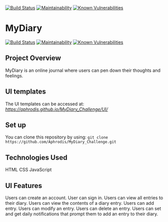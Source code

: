[![Build Status](https://travis-ci.com/Aphrodis/MyDiary_Challenge.svg?branch=develop)](https://travis-ci.com/Aphrodis/MyDiary_Challenge) [![Maintainability](https://api.codeclimate.com/v1/badges/910f867611f0450cfc87/maintainability)](https://codeclimate.com/github/Aphrodis/MyDiary_Challenge/maintainability) [![Known Vulnerabilities](https://snyk.io/test/github/Aphrodis/MyDiary_Challenge/badge.svg?targetFile=package.json)](https://snyk.io/test/github/Aphrodis/MyDiary_Challenge?targetFile=package.json)

# MyDiary

[![Build Status](https://travis-ci.com/Aphrodis/MyDiary_Challenge.svg?branch=develop)](https://travis-ci.com/Aphrodis/MyDiary_Challenge) [![Maintainability](https://api.codeclimate.com/v1/badges/910f867611f0450cfc87/maintainability)](https://codeclimate.com/github/Aphrodis/MyDiary_Challenge/maintainability) [![Known Vulnerabilities](https://snyk.io/test/github/Aphrodis/MyDiary_Challenge/badge.svg?targetFile=package.json)](https://snyk.io/test/github/Aphrodis/MyDiary_Challenge?targetFile=package.json)

## Project Overview
MyDiary is an online journal where users can pen down their thoughts and feelings.

## UI templates
The UI templates can be accessed at: *https://aphrodis.github.io/MyDiary_Challenge/UI/*

## Set up
You can clone this repository by using: ```git clone https://github.com/Aphrodis/MyDiary_Challenge.git```

## Technologies Used
HTML
CSS
JavaScript

## UI Features
Users can create an account.
User can sign in.
Users can view all entries to their diary.
Users can view the contents of a diary entry.
Users can add entry.
Users can modify an entry.
Users can delete an entry.
Users can set and get daily notifications that prompt them to add an entry to their diary.
